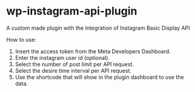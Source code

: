 # wp-instagram-api-plugin
A custom made plugin with the Integration of Instagram Basic Display API

How to use: 
1. Insert the access token from the Meta Developers Dashboard.
2. Enter the instagram user id (optional).
3. Select the number of post limit per API request.
4. Select the desire time interval per API request.
5. Use the shortcode that will show in the plugin dashboard to use the data.
